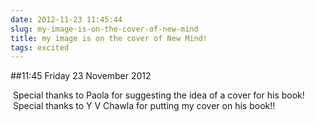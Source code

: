 ```yaml
---
date: 2012-11-23 11:45:44
slug: my-image-is-on-the-cover-of-new-mind
title: my image is on the cover of New Mind!
tags: excited
---
```


##11:45 Friday 23 November 2012

 Special thanks to Paola for suggesting the idea of a cover for his book!  Special thanks to Y V Chawla for putting my cover on his book!!

